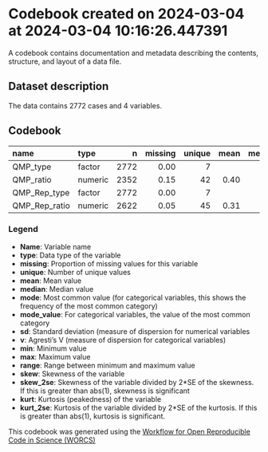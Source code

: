 Codebook created on 2024-03-04 at 2024-03-04 10:16:26.447391
================

A codebook contains documentation and metadata describing the contents,
structure, and layout of a data file.

## Dataset description

The data contains 2772 cases and 4 variables.

## Codebook

| name          | type    |    n | missing | unique | mean | median |  mode | mode_value    |   sd |    v |  min |  max | range | skew | skew_2se |  kurt | kurt_2se |
|:--------------|:--------|-----:|--------:|-------:|-----:|-------:|------:|:--------------|-----:|-----:|-----:|-----:|------:|-----:|---------:|------:|---------:|
| QMP_type      | factor  | 2772 |    0.00 |      7 |      |        | 462.0 | Def.Ratio     |      | 0.83 |      |      |       |      |          |       |          |
| QMP_ratio     | numeric | 2352 |    0.15 |     42 | 0.40 |    0.4 |   0.4 |               | 0.35 |      | 0.01 | 0.99 |  0.99 | 0.37 |     3.65 | -1.13 |    -5.61 |
| QMP_Rep_type  | factor  | 2772 |    0.00 |      7 |      |        | 462.0 | Rep.Def.Ratio |      | 0.83 |      |      |       |      |          |       |          |
| QMP_Rep_ratio | numeric | 2622 |    0.05 |     45 | 0.31 |    0.2 |   0.2 |               | 0.32 |      | 0.01 | 0.99 |  0.99 | 0.78 |     8.20 | -0.52 |    -2.74 |

### Legend

- **Name**: Variable name
- **type**: Data type of the variable
- **missing**: Proportion of missing values for this variable
- **unique**: Number of unique values
- **mean**: Mean value
- **median**: Median value
- **mode**: Most common value (for categorical variables, this shows the
  frequency of the most common category)
- **mode_value**: For categorical variables, the value of the most
  common category
- **sd**: Standard deviation (measure of dispersion for numerical
  variables
- **v**: Agresti’s V (measure of dispersion for categorical variables)
- **min**: Minimum value
- **max**: Maximum value
- **range**: Range between minimum and maximum value
- **skew**: Skewness of the variable
- **skew_2se**: Skewness of the variable divided by 2\*SE of the
  skewness. If this is greater than abs(1), skewness is significant
- **kurt**: Kurtosis (peakedness) of the variable
- **kurt_2se**: Kurtosis of the variable divided by 2\*SE of the
  kurtosis. If this is greater than abs(1), kurtosis is significant.

This codebook was generated using the [Workflow for Open Reproducible
Code in Science (WORCS)](https://osf.io/zcvbs/)
